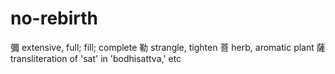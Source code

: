 no-rebirth
==========

彌 extensive, full; fill; complete
勒 strangle, tighten
菩 herb, aromatic plant
薩 transliteration of 'sat' in 'bodhisattva,' etc
